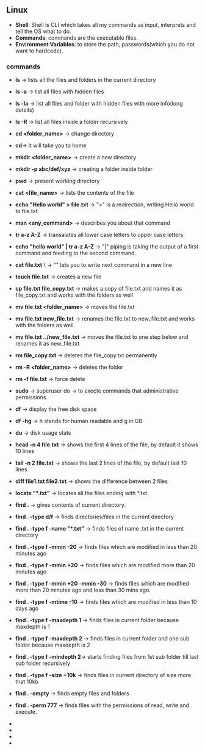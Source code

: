 ## Linux

- **Shell**: Shell is CLI which takes all my commands as input, interprets and tell the OS what to do.
- **Commands**: commands are the executable files.
- **Environment Variables**: to store the path, passwords(which you do not want to hardcode).

### commands
- **ls** -> lists all the files and folders in the current directory
- **ls -a** -> list all files with hidden files
- **ls -la** -> list all files and folder with hidden files with more info(long details)
- **ls -R** -> list all files inside a folder recursively
- **cd <folder_name>** -> change directory
- **cd**-> it will take you to home
- **mkdir <folder_name>** -> create a new directory
- **mkdir -p abc/def/xyz** -> creating a folder inside folder
- **pwd** -> present working directory
- **cat <file_name>** -> lists the contents of the file
- **echo "Hello world" > file.txt** -> ">" is a redirection, writing Hello world to file.txt
- **man <any_command>** -> describes you about that command
- **tr a-z A-Z** -> transalates all lower case letters to upper case letters
- **echo "hello world" | tr a-z A-Z** -> "|" piping is taking the output of a first command and feeding to the second command.
- **cat file.txt** \ -> "\" lets you to write next command in a new line
- **touch file.txt** -> creates a new file
- **cp file.txt file_copy.txt** -> makes a copy of file.txt and names it as file_copy.txt and works with the folders as well
- **mv file.txt <folder_name>** -> moves the file.txt
- **mv file.txt new_file.txt** -> renames the file.txt to new_file.txt and works with the folders as well.
- **mv file.txt ../new_file.txt** -> moves the file.txt to one step below and renames it as new_file.txt
- **rm file_copy.txt** -> deletes the file_copy.txt permanently
- **rm -R <folder_name>** -> deletes the folder
- **rm -f file.txt** -> force delete
- **sudo** -> superuser do -> to execte commands that administrative permissions.
- **df** -> display the free disk space
- **df -hg** -> h stands for human readable and g in GB
- **du** -> disk usage stats
- **head -n 4 file.txt** -> shows the first 4 lines of the file, by default it shows 10 lines
- **tail -n 2 file.txt** -> shows the last 2 lines of the file, by default last 10 lines
- **diff file1.txt file2.txt** -> shows the difference between 2 files
- **locate "*.txt"** -> locates all the files ending with *.txt.
- **find .** -> gives contents of current directory.
- **find . -type d/f** -> finds directories/files in the current directory
- **find . -type f -name "*.txt"** -> finds files of name .txt in the current directory
- **find . -type f -mmin -20** -> finds files which are modified in less than 20 minutes ago
- **find . -type f -mmin +20** -> finds files which are modified more than 20 minutes ago
- **find . -type f -mmin +20 -mmin -30** -> finds files which are modified more than 20 minutes ago and less than 30 mins ago.
- **find . -type f -mtime -10** -> finds files which are modified in less than 10 days ago
- **find . -type f -maxdepth 1** -> finds files in current folder because maxdepth is 1
- **find . -type f -maxdepth 2** -> finds files in current folder and one sub folder because maxdepth is 2
- **find . -type f -mindepth 2**-> starts finding files from 1st sub folder till last sub folder recursively
- **find . -type f -size +10k** -> finds files in current directory of size more that 10kb
- **find . -empty** -> finds empty files and folders
- **find . -perm 777** -> finds files with the permissions of read, write and execute.


- 
- 
-  
- 
